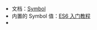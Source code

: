 - 文档：[Symbol](https://developer.mozilla.org/zh-CN/docs/Web/JavaScript/Reference/Global_Objects/Symbol)
- 内置的 Symbol 值：[ES6 入门教程](https://es6.ruanyifeng.com/#docs/symbol#%E5%86%85%E7%BD%AE%E7%9A%84-Symbol-%E5%80%BC)
-